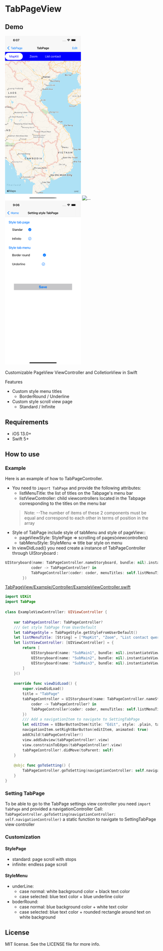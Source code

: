 TabPageView
===================================


## Demo
<div>
  <img src="https://github.com/xuantrieu0810/TabPageView/blob/main/screen-shot/tabpage-border-menu.png" alt="..." width="250" />
  <img src="https://github.com/xuantrieu0810/TabPageView/blob/main/screen-shot/tabpage-underline-menu.png" alt="..." width="250" />
  <img src="https://github.com/xuantrieu0810/TabPageView/blob/main/screen-shot/setting-tabpage.png" alt="..." width="250" />
</div>

Customizable PageView ViewController and ColletionView in Swift

Features


- Custom style menu titles
  + BorderRound / Underline
- Custom style scroll view page
  + Standard / Infinite
## Requirements

- iOS 13.0+
- Swift 5+

## How to use

### Example

Here is an example of how to TabPageController.
- You need to ```import TabPage``` and provide the following attributes:
  + listMenuTitle:  the list of titles on the Tabpage's menu bar
  + listViewController:  child viewcontrollers located in the Tabpage corresponding to the titles on the menu bar
  > Note: --The number of items of these 2 components must be equal and correspond to each other in terms of position in the array
- Style of TabPage include style of tabMenu and style of pageView::
  + pageViewStyle: StylePage => scrolling of pages(viewcontrollers)
  + tabMenuStyle: StyleMenu => title bar style on menu
- In viewDidLoad() you need create a instance of TabPageController through UIStoryboard : 
```swift
UIStoryboard(name: TabPageController.nameStoryboard, bundle: nil).instantiateViewController(identifier: TabPageController.identifier, creator: {
            coder -> TabPageController? in
            TabPageController(coder: coder, menuTitles: self.listMenuTitle, viewControllers: self.listViewController, tabPageStyle: self.tabPageStyle)
        })
```
[TabPageView/Example/Controller/ExampleViewController.swift](https://github.com/xuantrieu0810/TabPageView/blob/main/TabPageView/Example/Controller/ExampleViewController.swift)

```swift
import UIKit
import TabPage

class ExampleViewController: UIViewController {
    
    var tabPageController: TabPageController?
    /// Get style TabPage from UserDefault
    let tabPageStyle = TabPageStyle.getStyleFromUserDefault()
    let listMenuTitle: [String] = ["MapKit", "Zoom", "List contact qwerty"]
    let listViewController: [UIViewController] = {
        return [
            UIStoryboard(name: "SubMain1", bundle: nil).instantiateViewController(withIdentifier: "FirstViewController") as! FirstViewController,
            UIStoryboard(name: "SubMain2", bundle: nil).instantiateViewController(withIdentifier: "SecondViewController") as! SecondViewController,
            UIStoryboard(name: "SubMain3", bundle: nil).instantiateViewController(withIdentifier: "ThirdViewController") as! ThirdViewController
        ]
    }()
    
    override func viewDidLoad() {
        super.viewDidLoad()
        title = "TabPage"
        tabPageController = UIStoryboard(name: TabPageController.nameStoryboard, bundle: nil).instantiateViewController(identifier: TabPageController.identifier, creator: {
            coder -> TabPageController? in
            TabPageController(coder: coder, menuTitles: self.listMenuTitle, viewControllers: self.listViewController, tabPageStyle: self.tabPageStyle)
        })
        /// Add a navigationItem to navigate to SettingTabPage
        let editItem = UIBarButtonItem(title: "Edit", style: .plain, target: self, action: #selector(goToSetting))
        navigationItem.setRightBarButton(editItem, animated: true)
        addChild(tabPageController!)
        view.addSubview(tabPageController!.view)
        view.constrainToEdges(tabPageController!.view)
        tabPageController!.didMove(toParent: self)
    }
    
    @objc func goToSetting() {
        TabPageController.goToSetting(navigationController: self.navigationController)
    }
}

```
### Setting TabPage
To be able to go to the TabPage settings view controller you need ```import TabPage``` and provided a navigationController
Call: ```TabPageController.goToSetting(navigationController: self.navigationController)``` a static function to navigate to SettingTabPage view controller

### Customization
#### StylePage
  - standard: page scroll with stops
  - infinite: endless page scroll
#### StyleMenu 
  - underLine:
     + case normal: white background color + black text color 
     + case selected: blue text color + blue underline color
  - boderRound:
     + case normal: blue background color + white text color 
     + case selected: blue text color + rounded rectangle around text on white background


## License

MIT license. See the LICENSE file for more info.
